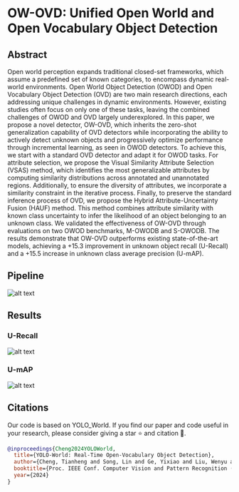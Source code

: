 # OW-OVD: Unified Open World and Open Vocabulary Object Detection

## Abstract
Open world perception expands traditional closed-set frameworks, which assume a predefined set of known categories, to encompass dynamic real-world environments. Open World Object Detection (OWOD) and Open Vocabulary Object Detection (OVD) are two main research directions, each addressing unique challenges in dynamic environments. However, existing studies often focus on only one of these tasks, leaving the combined challenges of OWOD and OVD largely underexplored. In this paper, we propose a novel detector, OW-OVD, which inherits the zero-shot generalization capability of OVD detectors while incorporating the ability to actively detect unknown objects and progressively optimize performance through incremental learning, as seen in OWOD detectors. To achieve this, we start with a standard OVD detector and adapt it for OWOD tasks. For attribute selection, we propose the Visual Similarity Attribute Selection (VSAS) method, which identifies the most generalizable attributes by computing similarity distributions across annotated and unannotated regions. Additionally, to ensure the diversity of attributes, we incorporate a similarity constraint in the iterative process. Finally, to preserve the standard inference process of OVD, we propose the Hybrid Attribute-Uncertainty Fusion (HAUF) method. This method combines attribute similarity with known class uncertainty to infer the likelihood of an object belonging to an unknown class. We validated the effectiveness of OW-OVD through evaluations on two OWOD benchmarks, M-OWODB and S-OWODB. The results demonstrate that OW-OVD outperforms existing state-of-the-art models, achieving a +15.3 improvement in unknown object recall (U-Recall) and a +15.5 increase in unknown class average precision (U-mAP).

## Pipeline
![alt text](assets/method.png)

## Results
### U-Recall
![alt text](assets/u_recall.png)

### U-mAP
![alt text](assets/u_map.png)

## Citations
Our code is based on YOLO_World. If you find our paper and code useful in your research, please consider giving a star ⭐ and citation 📝.

```bibtex
@inproceedings{Cheng2024YOLOWorld,
  title={YOLO-World: Real-Time Open-Vocabulary Object Detection},
  author={Cheng, Tianheng and Song, Lin and Ge, Yixiao and Liu, Wenyu and Wang, Xinggang and Shan, Ying},
  booktitle={Proc. IEEE Conf. Computer Vision and Pattern Recognition (CVPR)},
  year={2024}
}
```
